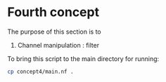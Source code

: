 # Fourth concept

The purpose of this section is to 
1. Channel manipulation : filter


To bring this script to the main directory for running:

```bash
cp concept4/main.nf .
```